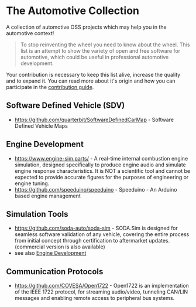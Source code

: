 # The Automotive Collection
A collection of automotive OSS projects which may help you in the automotive context!

> To stop reinventing the wheel you need to know about the wheel. This list is an attempt to show the variety of open and free software for automotive, which could be useful in professional automotive development.

Your contribution is necessary to keep this list alive, increase the quality and to expand it. You can read more about it's origin and how you can participate in the [contribution guide](CONTRIBUTING.md).

## Software Defined Vehicle (SDV)
* https://github.com/quarterbit/SoftwareDefinedCarMap - Software Defined Vehicle Maps

## Engine Development
* <https://www.engine-sim.parts/> - A real-time internal combustion engine simulation, designed specifically to produce engine audio and simulate engine response characteristics. It is NOT a scientific tool and cannot be expected to provide accurate figures for the purposes of engineering or engine tuning.
* https://github.com/speeduino/speeduino - Speeduino - An Arduino based engine management

## Simulation Tools
* https://github.com/soda-auto/soda-sim - SODA.Sim is designed for seamless software validation of any vehicle, covering the entire process from initial concept through certification to aftermarket updates. (commercial version is also available)
* see also [Engine Development](#engine-development)

## Communication Protocols
* https://github.com/COVESA/Open1722 - Open1722 is an implementation of the IEEE 1722 protocol, for streaming audio/video, tunneling CAN/LIN messages and enabling remote access to peripheral bus systems. 
